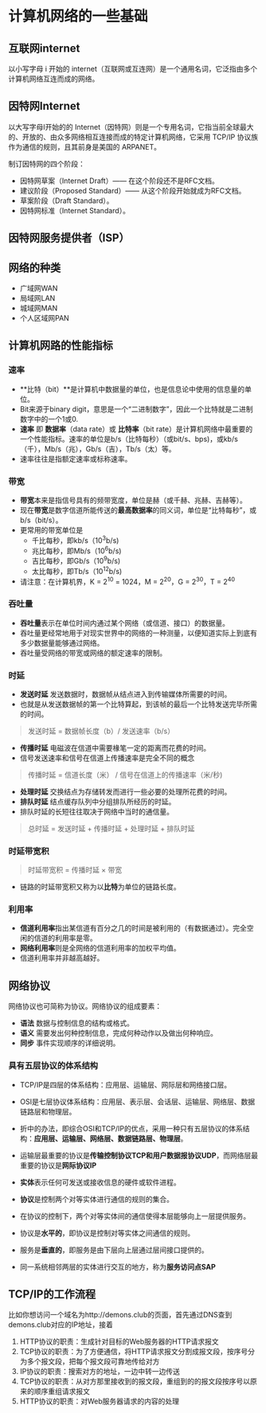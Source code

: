 # 计算机网络的一些基础 #
## 互联网internet ##
以小写字母 i 开始的 internet（互联网或互连网）是一个通用名词，它泛指由多个计算机网络互连而成的网络。 

## 因特网Internet ##
以大写字母I开始的的 Internet（因特网）则是一个专用名词，它指当前全球最大的、开放的、由众多网络相互连接而成的特定计算机网络，它采用 TCP/IP 协议族作为通信的规则，且其前身是美国的 ARPANET。

制订因特网的四个阶段：

- 因特网草案（Internet Draft）—— 在这个阶段还不是RFC文档。
- 建议阶段（Proposed Standard）—— 从这个阶段开始就成为RFC文档。
- 草案阶段（Draft Standard）。
- 因特网标准（Internet Standard）。

## 因特网服务提供者（ISP） ##

## 网络的种类 ##
- 广域网WAN
- 局域网LAN
- 城域网MAN
- 个人区域网PAN

## 计算机网路的性能指标 ##
### 速率 ###
- **比特（bit）**是计算机中数据量的单位，也是信息论中使用的信息量的单位。
- Bit来源于binary digit，意思是一个“二进制数字”，因此一个比特就是二进制数字中的一个1或0.
- **速率** 即 **数据率**（data rate）或 **比特率**（bit rate）是计算机网络中最重要的一个性能指标。速率的单位是b/s（比特每秒）（或bit/s、bps)，或kb/s（千），Mb/s（兆），Gb/s（吉），Tb/s（太）等。
- 速率往往是指额定速率或标称速率。

### 带宽 ###
- **带宽**本来是指信号具有的频带宽度，单位是赫（或千赫、兆赫、吉赫等）。
- 现在**带宽**是数字信道所能传送的**最高数据率**的同义词，单位是“比特每秒”，或b/s（bit/s）。
- 更常用的带宽单位是
	- 千比每秒，即kb/s（10<sup>3</sup>b/s)
	- 兆比每秒，即Mb/s（10<sup>6</sup>b/s)
	- 吉比每秒，即Gb/s（10<sup>9</sup>b/s)
	- 太比每秒，即Tb/s（10<sup>12</sup>b/s)
- 请注意：在计算机界，K = 2<sup>10</sup> = 1024，M = 2<sup>20</sup>，G = 2<sup>30</sup>，T = 2<sup>40</sup>

### 吞吐量 ###
- **吞吐量**表示在单位时间内通过某个网络（或信道、接口）的数据量。
- 吞吐量更经常地用于对现实世界中的网络的一种测量，以便知道实际上到底有多少数据量能够通过网络。
- 吞吐量受网络的带宽或网络的额定速率的限制。

### 时延 ###
- **发送时延** 发送数据时，数据帧从结点进入到传输媒体所需要的时间。
- 也就是从发送数据帧的第一个比特算起，到该帧的最后一个比特发送完毕所需的时间。

> 发送时延 = 数据帧长度（b）/ 发送速率（b/s）

- **传播时延** 电磁波在信道中需要椽笔一定的距离而花费的时间。
- 信号发送速率和信号在信道上传播速率是完全不同的概念

> 传播时延 = 信道长度（米） / 信号在信道上的传播速率（米/秒)

- **处理时延** 交换结点为存储转发而进行一些必要的处理所花费的时间。
- **排队时延** 结点缓存队列中分组排队所经历的时延。
- 排队时延的长短往往取决于网络中当时的通信量。

>总时延 = 发送时延 + 传播时延 + 处理时延 + 排队时延

### 时延带宽积 ###
> 时延带宽积 = 传播时延 × 带宽

- 链路的时延带宽积又称为以**比特**为单位的链路长度。

### 利用率 ###
- **信道利用率**指出某信道有百分之几的时间是被利用的（有数据通过）。完全空闲的信道的利用率是零。
- **网络利用率**则是全网络的信道利用率的加权平均值。
- 信道利用率并非越高越好。

## 网络协议 ##
网络协议也可简称为协议。网络协议的组成要素：

- **语法** 数据与控制信息的结构或格式。
- **语义** 需要发出何种控制信息，完成何种动作以及做出何种响应。
- **同步** 事件实现顺序的详细说明。

### 具有五层协议的体系结构 ###
- TCP/IP是四层的体系结构：应用层、运输层、网际层和网络接口层。
- OSI是七层协议体系结构：应用层、表示层、会话层、运输层、网络层、数据链路层和物理层。
- 折中的办法，即综合OSI和TCP/IP的优点，采用一种只有五层协议的体系结构：**应用层、运输层、网络层、数据链路层、物理层**。
- 运输层最重要的协议是**传输控制协议TCP和用户数据报协议UDP**，而网络层最重要的协议是**网际协议IP**

- **实体**表示任何可发送或接收信息的硬件或软件进程。
- **协议**是控制两个对等实体进行通信的规则的集合。
- 在协议的控制下，两个对等实体间的通信使得本层能够向上一层提供服务。
- 协议是**水平的**，即协议是控制对等实体之间通信的规则。
- 服务是**垂直的**，即服务是由下层向上层通过层间接口提供的。
- 同一系统相邻两层的实体进行交互的地方，称为**服务访问点SAP**

## TCP/IP的工作流程 ##
比如你想访问一个域名为http://demons.club的页面，首先通过DNS查到demons.club对应的IP地址，接着

1. HTTP协议的职责：生成针对目标的Web服务器的HTTP请求报文
2. TCP协议的职责：为了方便通信，将HTTP请求报文分割成报文段，按序号分为多个报文段，把每个报文段可靠地传给对方
3. IP协议的职责：搜索对方的地址，一边中转一边传送
4. TCP协议的职责：从对方那里接收到的报文段，重组到的的报文段按序号以原来的顺序重组请求报文
5. HTTP协议的职责：对Web服务器请求的内容的处理

